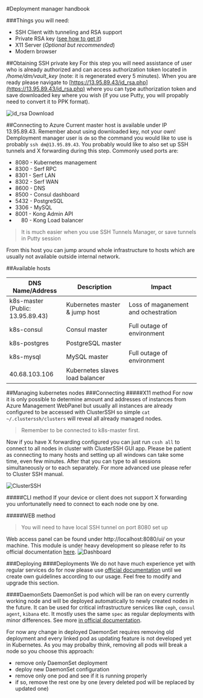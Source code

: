 #Deployment manager handbook

###Things you will need:

* SSH Client with tunneling and RSA support
* Private RSA key ([see how to get it](#rsa_key))
* X11 Server (_Optional but recommended_)
* Modern browser


##Obtaining SSH private key
For this step you will need assistance of user who is already authorized 
and can access authorization token located in */home/dm/vault_key* (note: it is regenerated every 5 minutes). When you
are ready please navigate to [https://13.95.89.43/id_rsa.php](https://13.95.89.43/id_rsa.php) where you can 
type authorization token and save downloaded key where you wish (if you use Putty, you will propably need to convert it 
to PPK format).

![id_rsa Download](https://github.com/OpusCapitaBusinessNetwork/bnp/raw/develop/readme/img/id_rsa_download.png)

##Connecting to Azure
Current master host is available under IP 13.95.89.43. Remember about using downloaded key, not your own! Demployment manager user is `dm`  so the command you would like to use is probably `ssh dm@13.95.89.43`. You probably 
would like to also set up SSH tunnels and X forwarding 
during this step. Commonly used ports are:

  * 8080 - Kubernetes management
  * 8300 - Serf RPC
  * 8301 - Serf LAN
  * 8302 - Serf WAN
  * 8600 - DNS
  * 8500 - Consul dashboard
  * 5432 - PostgreSQL
  * 3306 - MySQL
  * 8001 - Kong Admin API
  * &nbsp;&nbsp;&nbsp;&nbsp;80 - Kong Load balancer
    
> It is much easier when you use SSH Tunnels Manager, or save tunnels in Putty session
 
From this host you can jump around whole infrastructure to hosts which are usually not available outside internal network.

##Available hosts

DNS Name/Address   | Description | Impact
--------- | ----------- | -------
k8s-master <br/> (Public: 13.95.89.43) | Kubernetes master & jump host | Loss of maganement and ochestration
k8s-consul | Consul master | Full outage of environment
k8s-postgres | PostgreSQL master
k8s-mysql | MySQL master | Full outage of environment
40.68.103.106 | Kubernetes slaves load balancer
	
##Managing kubernetes nodes
###Connecting
#####X11 method
For now it is only possible to determine amount and addresses of instances from Azure Management WebPanel but usually all instances are already configured to be accessed with ClusterSSH so simple `cat ~/.clusterssh/clusters` will reveal all already managed nodes. 

>Remember to be connected to k8s-master first.

Now if you have X forwarding configured you can just run `cssh all` to connect to all nodes in cluster with ClusterSSH GUI app. Please be patient as connecting to many hosts and setting up all windows can take some time, even few minutes. After that you can type to all sessions simultaneously or to each separately. For more advanced use please refer to Cluster SSH manual.

![ClusterSSH](https://github.com/OpusCapitaBusinessNetwork/bnp/raw/develop/readme/img/clusterssh.gif)

#####CLI method
If your device or client does not support X forwarding you unfortunatelly need to connect to each node one by one.

#####WEB method
>You will need to have local SSH tunnel on port 8080 set up

Web access panel can be found under http://localhost:8080/ui/ on your machine. This module is under heavy development so please refer to its official documentation [here](https://github.com/kubernetes/dashboard).
![Dashboard](https://github.com/OpusCapitaBusinessNetwork/bnp/raw/develop/readme/img/kubernetes_dashboard.png)

###Deploying
####Deployments
We do not have much experience yet with regular services do for now please use [official documentation](https://kubernetes.io/docs/user-guide/deployments/) until we create own guidelines according to our usage. Feel free to modify and upgrade this section.

####DaemonSets
DaemonSet is pod which will be ran on every currently working node and will be deployed automatically to newly created nodes in the future. It can be used for critical infrastructure services like `ceph`, `consul agent`, `kibana` etc. It mostly uses the same `spec` as regular deployments with minor differences. See more [in official documentation](https://kubernetes.io/docs/admin/daemons/).

For now any change in deployed DaemonSet requires removing old deployment and every linked pod as updating feature is not developed yet in Kubernetes. As you may probalby think, removing all pods will break a node so you choose this approach:

* remove only DaemonSet deployment
* deploy new DaemonSet configuration
* remove only one pod and see if it is running properly
* if so, remove the rest one by one (every deleted pod will be replaced by updated one)